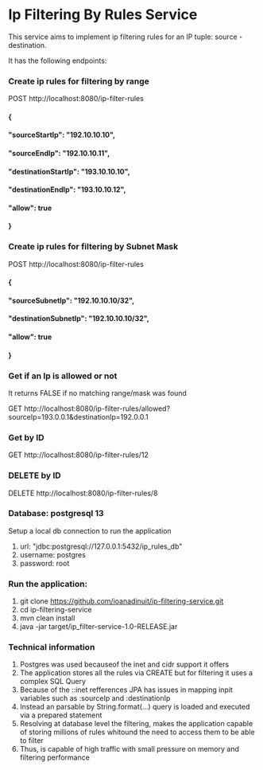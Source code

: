 # Ip Filtering By Rules Service

This service aims to implement ip filtering rules for an IP tuple: source - destination.

It has the following endpoints:


### Create ip rules for filtering by range
POST http://localhost:8080/ip-filter-rules

#### {
#### "sourceStartIp": "192.10.10.10",
#### "sourceEndIp": "192.10.10.11",
#### "destinationStartIp": "193.10.10.10",
#### "destinationEndIp": "193.10.10.12",
#### "allow": true
#### }

### Create ip rules for filtering by Subnet Mask

POST http://localhost:8080/ip-filter-rules
#### {
#### "sourceSubnetIp": "192.10.10.10/32",
#### "destinationSubnetIp": "192.10.10.10/32",
#### "allow": true
#### }

### Get if an Ip is allowed or not

It returns FALSE if no matching range/mask was found

GET http://localhost:8080/ip-filter-rules/allowed?sourceIp=193.0.0.1&destinationIp=192.0.0.1

### Get by ID
GET http://localhost:8080/ip-filter-rules/12

### DELETE by ID
DELETE http://localhost:8080/ip-filter-rules/8

### Database: postgresql 13

Setup a local db connection to run the application

1. url: "jdbc:postgresql://127.0.0.1:5432/ip_rules_db"
2. username: postgres
3. password: root

### Run the application:

1. git clone https://github.com/ioanadinuit/ip-filtering-service.git
2. cd ip-filtering-service
3. mvn clean install
4. java -jar target/ip_filter-service-1.0-RELEASE.jar

### Technical information
1. Postgres was used becauseof the inet and cidr support it offers
2. The application stores all the rules via CREATE but for filtering it uses a complex SQL Query
3. Because of the ::inet refferences JPA has issues in mapping inpit variables such as :sourceIp and :destinationIp
4. Instead an parsable by String.format(...) query is loaded and executed via a prepared statement
5. Resolving at database level the filtering, makes the application capable of storing millions of rules whitound the need to access them to be able to filter
6. Thus, is capable of high traffic with small pressure on memory and filtering performance
